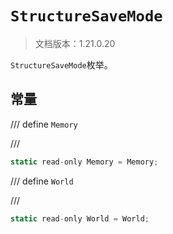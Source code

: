 # `StructureSaveMode`

> 文档版本：1.21.0.20

`StructureSaveMode`枚举。

## 常量

/// define
`Memory`


///

```js
static read-only Memory = Memory;
```


/// define
`World`


///

```js
static read-only World = World;
```


